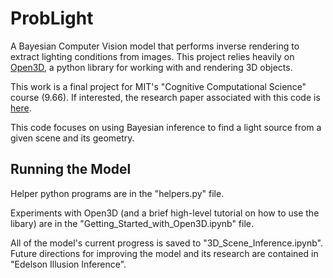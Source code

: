 # ProbLight
A Bayesian Computer Vision model that performs inverse rendering to extract lighting conditions from images. This project relies heavily on [Open3D](https://github.com/isl-org/Open3D), a python library for working with and rendering 3D objects.

This work is a final project for MIT's "Cognitive Computational Science" course (9.66). If interested, the research paper associated with this code is [here](https://drive.google.com/file/d/1SVYO5AmH1YqGw9wHCIHP1DnT96zDUBRF/view?usp=share_link).

This code focuses on using Bayesian inference to find a light source from a given scene and its geometry.

## Running the Model

Helper python programs are in the "helpers.py" file.

Experiments with Open3D (and a brief high-level tutorial on how to use the libary) are in the "Getting_Started_with_Open3D.ipynb" file.

All of the model's current progress is saved to "3D_Scene_Inference.ipynb". Future directions for improving the model and its research are contained in "Edelson Illusion Inference".
